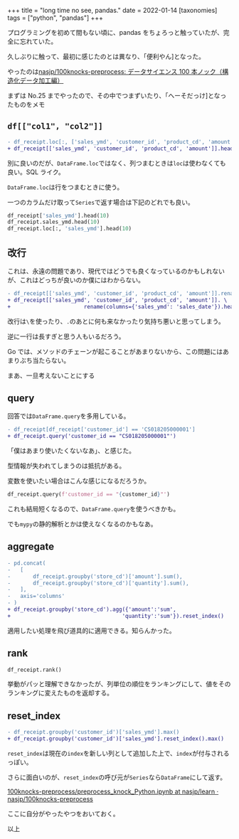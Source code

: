 +++
title = "long time no see, pandas."
date = 2022-01-14
[taxonomies]
tags = ["python", "pandas"]
+++

プログラミングを初めて間もない頃に、pandas をちょろっと触っていたが、完全に忘れていた。

久しぶりに触って、最初に感じたのとは異なり、「便利やん]となった。

やったのは[nasjp/100knocks-preprocess: データサイエンス 100 本ノック（構造化データ加工編）](https://github.com/nasjp/100knocks-preprocess)

まずは No.25 までやったので、その中でつまずいたり、「へーそだっけ]となったものをメモ

## `df[["col1", "col2"]]`

```diff
- df_receipt.loc[:, ['sales_ymd', 'customer_id', 'product_cd', 'amount']].head(10)
+ df_receipt[['sales_ymd', 'customer_id', 'product_cd', 'amount']].head(10)
```

別に良いのだが、`DataFrame.loc`ではなく、列つまむときは`loc`は使わなくても良い。SQL ライク。

`DataFrame.loc`は行をつまむときに使う。

一つのカラムだけ取って`Series`で返す場合は下記のどれでも良い。

```python
df_receipt['sales_ymd'].head(10)
df_receipt.sales_ymd.head(10)
df_receipt.loc[:, 'sales_ymd'].head(10)
```

## 改行

これは、永遠の問題であり、現代ではどうでも良くなっているのかもしれないが、これはどっちが良いのか僕にはわからない。

```diff
- df_receipt[['sales_ymd', 'customer_id', 'product_cd', 'amount']].rename(columns={'sales_ymd': 'sales_date'}).head(10)
+ df_receipt[['sales_ymd', 'customer_id', 'product_cd', 'amount']]. \
+                       rename(columns={'sales_ymd': 'sales_date'}).head(10)
```

改行は`\`を使ったり、`.`のあとに何も来なかったり気持ち悪いと思ってしまう。

逆に一行は長すぎと思う人もいるだろう。

Go では、メソッドのチェーンが起こることがあまりないから、この問題にはあまりぶち当たらない。

まあ、一旦考えないことにする

## query

回答では`DataFrame.query`を多用している。

```diff
- df_receipt[df_receipt['customer_id'] == 'CS018205000001']
+ df_receipt.query('customer_id == "CS018205000001"')
```

「僕はあまり使いたくないなあ」、と感じた。

型情報が失われてしまうのは抵抗がある。

変数を使いたい場合はこんな感じになるだろうか。

```python
df_receipt.query(f'customer_id == "{customer_id}"')
```

これも結局短くなるので、`DataFrame.query`を使うべきかも。

でも`mypy`の静的解析とかは使えなくなるのかもなあ。

## aggregate

```diff
- pd.concat(
- 	[
- 		df_receipt.groupby('store_cd')['amount'].sum(),
- 		df_receipt.groupby('store_cd')['quantity'].sum(),
- 	],
- 	axis='columns'
- )
+ df_receipt.groupby('store_cd').agg({'amount':'sum',
+                                   'quantity':'sum'}).reset_index()
```

適用したい処理を飛び道具的に適用できる。知らんかった。

## rank

```python
df_receipt.rank()
```

挙動がパッと理解できなかったが、列単位の順位をランキングにして、値をそのランキングに変えたものを返却する。

## reset_index

```diff
- df_receipt.groupby('customer_id')['sales_ymd'].max()
+ df_receipt.groupby('customer_id')['sales_ymd'].reset_index().max()
```

`reset_index`は現在の`index`を新しい列として追加した上で、`index`が付与されるっぽい。

さらに面白いのが、`reset_index`の呼び元が`Series`なら`DataFrame`にして返す。

[100knocks-preprocess/preprocess_knock_Python.ipynb at nasjp/learn · nasjp/100knocks-preprocess](https://github.com/nasjp/100knocks-preprocess/blob/nasjp/learn/docker/work/preprocess_knock_Python.ipynb)

ここに自分がやったやつをおいておく。

以上
